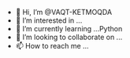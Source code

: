- 👋 Hi, I’m @VAQT-KETMOQDA
- 👀 I’m interested in ...
- 🌱 I’m currently learning ...Python
- 💞️ I’m looking to collaborate on ...
- 📫 How to reach me ...

<!---
VAQT-KETMOQDA/VAQT-KETMOQDA is a ✨ special ✨ repository because its `README.md` (this file) appears on your GitHub profile.
You can click the Preview link to take a look at your changes.
--->
